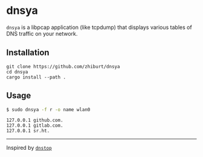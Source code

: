 # dnsya

`dnsya` is a libpcap application (like tcpdump) that displays various tables of DNS traffic on your network.

## Installation

```
git clone https://github.com/zhiburt/dnsya
cd dnsya
cargo install --path .
```

## Usage

```bash
$ sudo dnsya -f r -o name wlan0
```

```log
127.0.0.1 github.com.
127.0.0.1 gitlab.com.
127.0.0.1 sr.ht.
```

___________

Inspired by [`dnstop`](https://github.com/measurement-factory/dnstop)